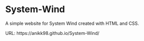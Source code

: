 # System-Wind
A simple website for System Wind created with HTML and CSS. 
<br>
<p>URL: https://anikk98.github.io/System-Wind/</p>
